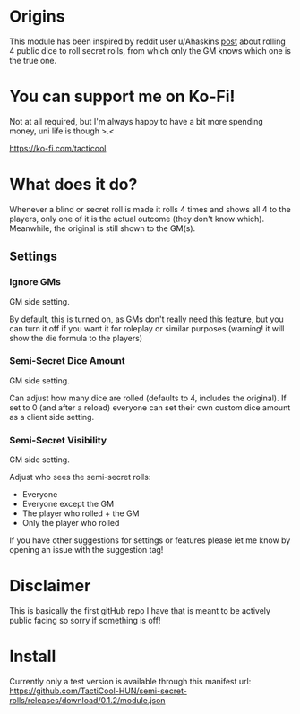 # Origins
This module has been inspired by reddit user u/Ahaskins [post](https://www.reddit.com/r/Pathfinder2e/comments/1230ox7/house_rule_alternative_to_secret_rolls_the/) about rolling 4 public dice to roll secret rolls, from which only the GM knows which one is the true one.

# You can support me on Ko-Fi!
Not at all required, but I'm always happy to have a bit more spending money, uni life is though >.<

https://ko-fi.com/tacticool

# What does it do?
Whenever a blind or secret roll is made it rolls 4 times and shows all 4 to the players, only one of it is the actual outcome (they don't know which). Meanwhile, the original is still shown to the GM(s).

## Settings
### Ignore GMs

GM side setting.

By default, this is turned on, as GMs don't really need this feature, but you can turn it off if you want it for roleplay or similar purposes (warning! it will show the die formula to the players)

### Semi-Secret Dice Amount

GM side setting.

Can adjust how many dice are rolled (defaults to 4, includes the original).
If set to 0 (and after a reload) everyone can set their own custom dice amount as a client side setting.

### Semi-Secret Visibility

GM side setting.

Adjust who sees the semi-secret rolls:
- Everyone
- Everyone except the GM
- The player who rolled + the GM
- Only the player who rolled

If you have other suggestions for settings or features please let me know by opening an issue with the suggestion tag!

# Disclaimer
This is basically the first gitHub repo I have that is meant to be actively public facing so sorry if something is off!

# Install
Currently only a test version is available through this manifest url: https://github.com/TactiCool-HUN/semi-secret-rolls/releases/download/0.1.2/module.json
